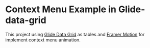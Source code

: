 # Context Menu Example in Glide-data-grid

This project using [Glide Data Grid](https://github.com/glideapps/glide-data-grid) as tables and [Framer Motion](https://github.com/framer/motion) for implement context menu animation.